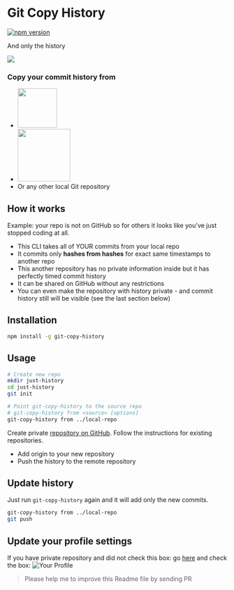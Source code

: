 # Git Copy History

[![npm version](https://badge.fury.io/js/git-copy-history.svg)](https://www.npmjs.com/package/git-copy-history)

And only the history

![](https://user-images.githubusercontent.com/584632/61998650-da56b800-b0bb-11e9-8b23-3bb9f4959e96.gif)

### Copy your commit history from

- <img width="90" src="https://user-images.githubusercontent.com/584632/61998916-8948c300-b0bf-11e9-9888-c56d5d248a62.png"/>
- <img width="120" src="https://user-images.githubusercontent.com/584632/61998918-8b128680-b0bf-11e9-8839-cd8611c62ed9.png"/>
- Or any other local Git repository

## How it works

Example: your repo is not on GitHub so for others it looks like you've just stopped coding at all.

- This CLI takes all of YOUR commits from your local repo
- It commits only **hashes from hashes** for exact same timestamps to another repo
- This another repository has no private information inside but it has perfectly timed commit history
- It can be shared on GitHub without any restrictions
- You can even make the repository with history private - and commit history still will be visible (see the last section below)

## Installation

```bash
npm install -g git-copy-history
```

## Usage

```bash
# Create new repo
mkdir just-history
cd just-history
git init

# Point git-copy-history to the source repo
# git-copy-history from <source> [options]
git-copy-history from ../local-repo
```

Create private [repository on GitHub](https://github.com/new).
Follow the instructions for existing repositories.

- Add origin to your new repository
- Push the history to the remote repository

## Update history

Just run `git-copy-history` again and it will add only the new commits.

```bash
git-copy-history from ../local-repo
git push
```
## Update your profile settings

If you have private repository and did not check this box: go [here](https://github.com/settings/profile) and check the box:
![Your Profile](https://user-images.githubusercontent.com/41075647/62783212-9c4a9280-bac4-11e9-9cf8-906c0a6918fe.png)

> Please help me to improve this Readme file by sending PR

